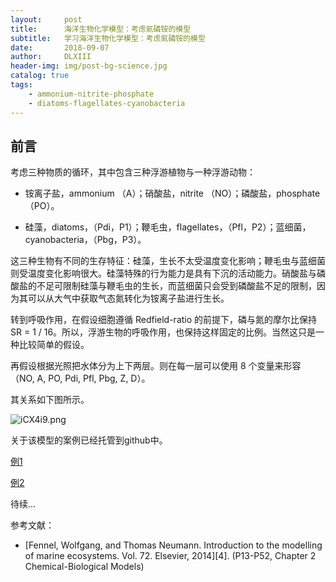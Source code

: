 ```yaml
---
layout:     post
title:      海洋生物化学模型：考虑氮磷铵的模型
subtitle:   学习海洋生物化学模型：考虑氮磷铵的模型
date:       2018-09-07
author:     DLXIII
header-img: img/post-bg-science.jpg
catalog: true
tags:
    - ammonium-nitrite-phosphate
    - diatoms-flagellates-cyanobacteria
---
```



## 前言

考虑三种物质的循环，其中包含三种浮游植物与一种浮游动物：

* 铵离子盐，ammonium （A）；硝酸盐，nitrite （NO）；磷酸盐，phosphate （PO）。

* 硅藻，diatoms，（Pdi，P1）；鞭毛虫，flagellates，（Pfl，P2）；蓝细菌，cyanobacteria，（Pbg，P3）。


<!--more-->


这三种生物有不同的生存特征：硅藻，生长不太受温度变化影响；鞭毛虫与蓝细菌则受温度变化影响很大。硅藻特殊的行为能力是具有下沉的活动能力。硝酸盐与磷酸盐的不足可限制硅藻与鞭毛虫的生长，而蓝细菌只会受到磷酸盐不足的限制，因为其可以从大气中获取气态氮转化为铵离子盐进行生长。

转到呼吸作用，在假设细胞遵循 Redfield-ratio 的前提下，磷与氮的摩尔比保持 SR = 1 / 16。所以，浮游生物的呼吸作用，也保持这样固定的比例。当然这只是一种比较简单的假设。

再假设根据光照把水体分为上下两层。则在每一层可以使用 8 个变量来形容 （NO, A, PO, Pdi, Pfl, Pbg, Z, D）。

其关系如下图所示。

![iCX4i9.png](https://s1.ax1x.com/2018/09/07/iCX4i9.png)

关于该模型的案例已经托管到github中。

[例1][1]

[例2][2]

待续...

参考文献：

* [Fennel, Wolfgang, and Thomas Neumann. Introduction to the modelling of marine ecosystems. Vol. 72. Elsevier, 2014][4]. (P13-P52, Chapter 2 Chemical-Biological  Models)


  [1]: https://github.com/dlxiii/npzd/blob/master/Chap3.2.1.ipynb
  [2]: https://github.com/dlxiii/npzd/blob/master/Chap3.2.2.ipynb
